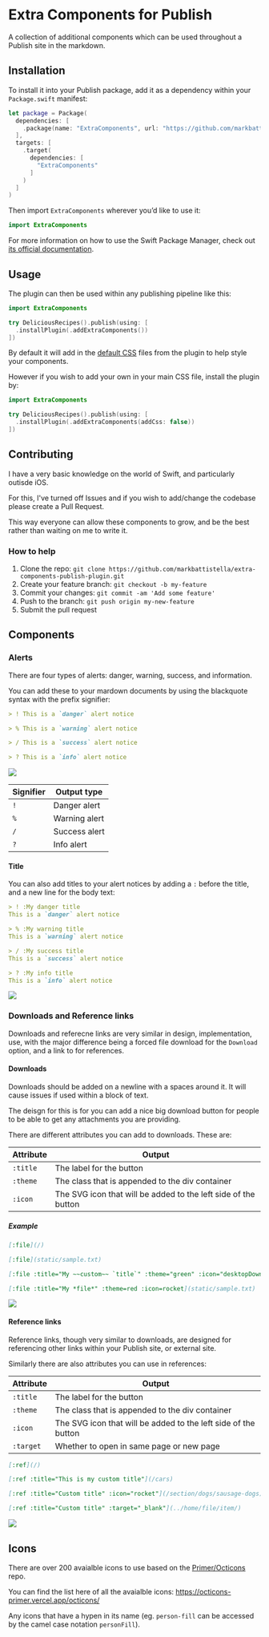 # Extra Components for Publish

A collection of additional components which can be used throughout a Publish site in the markdown.

## Installation

To install it into your Publish package, add it as a dependency within your `Package.swift` manifest:

```swift
let package = Package(
  dependencies: [
    .package(name: "ExtraComponents", url: "https://github.com/markbattistella/extra-components-publish-plugin", from: "1.0.0")
  ],
  targets: [
    .target(
      dependencies: [
        "ExtraComponents"
	  ]
	)
  ]
)
```

Then import `ExtraComponents` wherever you’d like to use it:

```swift
import ExtraComponents
```

For more information on how to use the Swift Package Manager, check out [its official documentation](https://github.com/apple/swift-package-manager/tree/master/Documentation).

## Usage

The plugin can then be used within any publishing pipeline like this:

```swift
import ExtraComponents

try DeliciousRecipes().publish(using: [
  .installPlugin(.addExtraComponents())
])
```

By default it will add in the [default CSS](/Sources/ExtraComponents/Support/extra-components.css) files from the plugin to help style your components.

However if you wish to add your own in your main CSS file, install the plugin by:

```swift
import ExtraComponents

try DeliciousRecipes().publish(using: [
  .installPlugin(.addExtraComponents(addCss: false))
])
```

## Contributing

I have a very basic knowledge on the world of Swift, and particularly outisde iOS.

For this, I've turned off Issues and if you wish to add/change the codebase please create a Pull Request.

This way everyone can allow these components to grow, and be the best rather than waiting on me to write it.

### How to help

1. Clone the repo: `git clone https://github.com/markbattistella/extra-components-publish-plugin.git`
1. Create your feature branch: `git checkout -b my-feature`
1. Commit your changes: `git commit -am 'Add some feature'`
1. Push to the branch: `git push origin my-new-feature`
1. Submit the pull request

## Components

### Alerts

There are four types of alerts: danger, warning, success, and information.

You can add these to your mardown documents by using the blackquote syntax with the prefix signifier:

```markdown
> ! This is a `danger` alert notice

> % This is a `warning` alert notice

> / This is a `success` alert notice

> ? This is a `info` alert notice
```

![](docs/alert.png)

| Signifier | Output type   |
|-----------|---------------|
| `!`       | Danger alert  |
| `%`       | Warning alert |
| `/`       | Success alert |
| `?`       | Info alert    |

#### Title

You can also add titles to your alert notices by adding a `:` before the title, and a new line for the body text:

```markdown
> ! :My danger title
This is a `danger` alert notice

> % :My warning title
This is a `warning` alert notice

> / :My success title
This is a `success` alert notice

> ? :My info title
This is a `info` alert notice
```

![](docs/alert-title.png)

### Downloads and Reference links

Downloads and referecne links are very similar in design, implementation, use, with the major difference being a forced file download for the `Download` option, and a link to for references.

#### Downloads

Downloads should be added on a newline with a spaces around it. It will cause issues if used within a block of text.

The deisgn for this is for you can add a nice big download button for people to be able to get any attachments you are providing.

There are different attributes you can add to downloads. These are:

| Attribute | Output                                                         |
|-----------|----------------------------------------------------------------|
| `:title`  | The label for the button                                       |
| `:theme`  | The class that is appended to the div container                |
| `:icon`   | The SVG icon that will be added to the left side of the button |

##### Example

```markdown
[:file](/)

[:file](static/sample.txt)

[:file :title="My ~~custom~~ `title`" :theme="green" :icon="desktopDownload"](static/sample.txt)

[:file :title="My *file*" :theme=red :icon=rocket](static/sample.txt)
```

![](docs/download.png)

#### Reference links

Reference links, though very similar to downloads, are designed for referencing other links within your Publish site, or external site.

Similarly there are also attributes you can use in references:

| Attribute | Output                                                         |
|-----------|----------------------------------------------------------------|
| `:title`  | The label for the button                                       |
| `:theme`  | The class that is appended to the div container                |
| `:icon`   | The SVG icon that will be added to the left side of the button |
| `:target` | Whether to open in same page or new page                       |

```markdown
[:ref](/)

[:ref :title="This is my custom title"](/cars)

[:ref :title="Custom title" :icon="rocket"](/section/dogs/sausage-dogs)

[:ref :title="Custom title" :target="_blank"](../home/file/item/)
```

![](docs/reference.png)

## Icons

There are over 200 avaialble icons to use based on the [Primer/Octicons](https://github.com/primer/octicons) repo.

You can find the list here of all the avaialble icons: https://octicons-primer.vercel.app/octicons/

Any icons that have a hypen in its name (eg. `person-fill` can be accessed by the camel case notation `personFill`).
